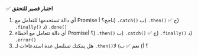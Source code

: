 ✅ **اختبار قصير للتحقق**
1.	أي دالة تستخدمها للتعامل مع Promise ناجح؟
    أ) `.catch()`
    ب) `.then()` ✅
    ج) `.finally()`
    د) `.done()`
2.	أي دالة تتعامل مع أخطاء Promise؟
    أ) `.then()`
    ب) `.catch()` ✅
    ج) `.finally()`
    د) `.error()`
3.	هل يمكنك تسلسل عدة استدعاءات لـ `.then()`؟
    أ) نعم ✅
    ب) لا
